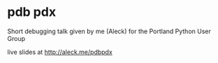 # pdb pdx

Short debugging talk given by me (Aleck) for the Portland Python User Group

live slides at http://aleck.me/pdbpdx

